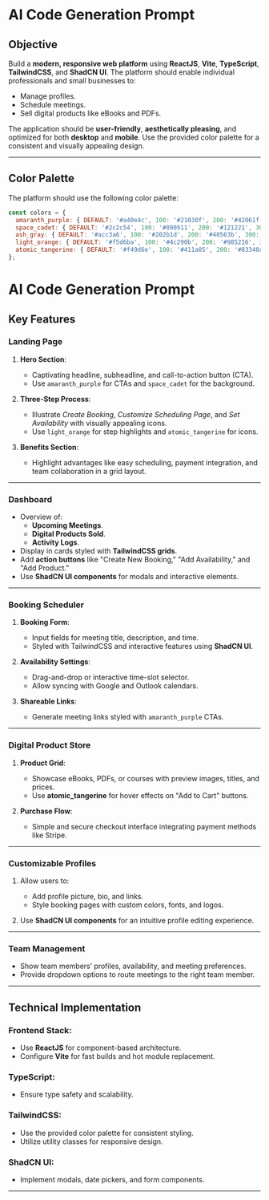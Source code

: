 # AI Code Generation Prompt

## Objective
Build a **modern, responsive web platform** using **ReactJS**, **Vite**, **TypeScript**, **TailwindCSS**, and **ShadCN UI**. The platform should enable individual professionals and small businesses to:  
- Manage profiles.  
- Schedule meetings.  
- Sell digital products like eBooks and PDFs.  

The application should be **user-friendly**, **aesthetically pleasing**, and optimized for both **desktop** and **mobile**. Use the provided color palette for a consistent and visually appealing design.

---

## Color Palette
The platform should use the following color palette:  

```javascript
const colors = {
  amaranth_purple: { DEFAULT: '#a40e4c', 100: '#21030f', 200: '#42061f', 300: '#63092e', 400: '#830b3d', 500: '#a40e4c', 600: '#e11469', 700: '#ef488e', 800: '#f485b3', 900: '#fac2d9' },
  space_cadet: { DEFAULT: '#2c2c54', 100: '#090911', 200: '#121221', 300: '#1a1a32', 400: '#232343', 500: '#2c2c54', 600: '#464686', 700: '#6969b0', 800: '#9b9bca', 900: '#cdcde5' },
  ash_gray: { DEFAULT: '#acc3a6', 100: '#202b1d', 200: '#40563b', 300: '#608158', 400: '#84a67c', 500: '#acc3a6', 600: '#bdcfb9', 700: '#cedbca', 800: '#dee7dc', 900: '#eff3ed' },
  light_orange: { DEFAULT: '#f5d6ba', 100: '#4c290b', 200: '#985216', 300: '#e07c24', 400: '#eba970', 500: '#f5d6ba', 600: '#f7dfc9', 700: '#f9e7d7', 800: '#fbefe4', 900: '#fdf7f2' },
  atomic_tangerine: { DEFAULT: '#f49d6e', 100: '#411a05', 200: '#83340a', 300: '#c44e0f', 400: '#ef6f2b', 500: '#f49d6e', 600: '#f6af89', 700: '#f8c3a7', 800: '#fbd7c4', 900: '#fdebe2' }
};
```
# AI Code Generation Prompt

## Key Features

### **Landing Page**
1. **Hero Section**:  
   - Captivating headline, subheadline, and call-to-action button (CTA).  
   - Use `amaranth_purple` for CTAs and `space_cadet` for the background.  

2. **Three-Step Process**:  
   - Illustrate *Create Booking*, *Customize Scheduling Page*, and *Set Availability* with visually appealing icons.  
   - Use `light_orange` for step highlights and `atomic_tangerine` for icons.

3. **Benefits Section**:  
   - Highlight advantages like easy scheduling, payment integration, and team collaboration in a grid layout.  

---

### **Dashboard**
- Overview of:  
  - **Upcoming Meetings**.  
  - **Digital Products Sold**.  
  - **Activity Logs**.  
- Display in cards styled with **TailwindCSS grids**.  
- Add **action buttons** like "Create New Booking," "Add Availability," and "Add Product."  
- Use **ShadCN UI components** for modals and interactive elements.  

---

### **Booking Scheduler**
1. **Booking Form**:  
   - Input fields for meeting title, description, and time.  
   - Styled with TailwindCSS and interactive features using **ShadCN UI**.  

2. **Availability Settings**:  
   - Drag-and-drop or interactive time-slot selector.  
   - Allow syncing with Google and Outlook calendars.  

3. **Shareable Links**:  
   - Generate meeting links styled with `amaranth_purple` CTAs.  

---

### **Digital Product Store**
1. **Product Grid**:  
   - Showcase eBooks, PDFs, or courses with preview images, titles, and prices.  
   - Use **atomic_tangerine** for hover effects on "Add to Cart" buttons.  

2. **Purchase Flow**:  
   - Simple and secure checkout interface integrating payment methods like Stripe.  

---

### **Customizable Profiles**
1. Allow users to:  
   - Add profile picture, bio, and links.  
   - Style booking pages with custom colors, fonts, and logos.  

2. Use **ShadCN UI components** for an intuitive profile editing experience.  

---

### **Team Management**
- Show team members’ profiles, availability, and meeting preferences.  
- Provide dropdown options to route meetings to the right team member.  

---

## Technical Implementation

### **Frontend Stack**:  
- Use **ReactJS** for component-based architecture.  
- Configure **Vite** for fast builds and hot module replacement.  

### **TypeScript**:  
- Ensure type safety and scalability.  

### **TailwindCSS**:  
- Use the provided color palette for consistent styling.  
- Utilize utility classes for responsive design.  

### **ShadCN UI**:  
- Implement modals, date pickers, and form components.  

---